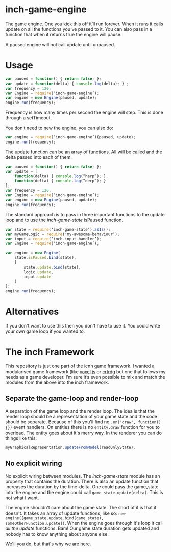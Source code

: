 # inch-game-engine
The game engine. One you kick this off it’ll run forever. When it runs it calls update on all the functions you’ve passed to it. You can also pass in a function that when it returns true the engine will pause.

A paused engine will not call update until unpaused.

# Usage
```javascript
var paused = function() { return false; };
var update = function(delta) { console.log(delta); } ;
var frequency = 120;
var Engine = require(‘inch-game-engine’);
var engine = new Engine(paused, update);
engine.run(frequency);
```

Frequency is how many times per second the engine will step. This is done through a setTimeout.

You don’t need to new the engine, you can also do:

```javascript
var engine = require(‘inch-game-engine’)(paused, update);
engine.run(frequency);
```

The update function can be an array of functions. All will be called and the delta passed into each of them.

```javascript
var paused = function() { return false; };
var update = [
	function(delta) { console.log(“herp”); },
	function(delta) { console.log(“derp”); }
];
var frequency = 120;
var Engine = require(‘inch-game-engine’);
var engine = new Engine(paused, update);
engine.run(frequency);
```

The standard approach is to pass in three important functions to the update loop and to use the *inch-game-state* isPaused function.

```javascript
var state = require(‘inch-game-state’).asIs();
var myGameLogic = require(‘my-awesome-behaviour’);
var input = require(‘inch-input-handler’);
var Engine = require(‘inch-game-engine’);

var engine = new Engine(
	state.isPaused.bind(state), 
	[
		state.update.bind(state), 
		logic.update, 
		input.update
	]
);
engine.run(frequency);
```

# Alternatives
If you don't want to use this then you don't have to use it. You could write your own game loop if you wanted to. 

# The inch Framework
This repository is just one part of the icnh game framework. I wanted a modularised game framework (like [voxel.js](http://voxeljs.com) or [crtrdg](http://crtrdg.com/) but one that follows my needs as a game developer. I’m sure it’s even possible to mix and match the modules from the above into the inch framework.

## Separate the game-loop and render-loop
A separation of the game loop and the render loop. The idea is that the render loop should be a representation of your game state and the code should be separate. Because of this you'll find no `.on('draw', function() {})` event handlers. On entities there is no `entity.draw` function for you to overload. The entity goes about it's merry way. In the renderer you can do things like this: 

```javascript
myGraphicalRepresentation.updateFromModel(readOnlyState).
```

## No explicit wiring
No explicit wiring between modules. The *inch-game-state* module has an property that contains the duration. There is also an update function that increases the duration by the time-delta. One could pass the game_state into the engine and the engine could call `game_state.update(delta)`. This is not what I want. 

The engine shouldn't care about the game state. The short of it is that it doesn't. It takes an array of update functions, like so: `new engine([game_state.update.bind(game_state), someOtherFunction.update])`. When the engine goes through it's loop it call *all the update* functions. Bam! Our game state duration gets updated and nobody has to know anything about anyone else. 

We'll you do, but that's why we are here.